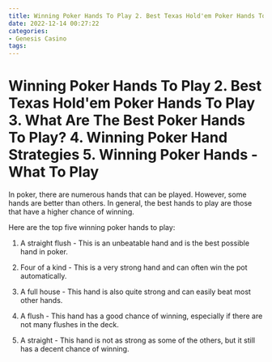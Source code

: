 ```yaml
---
title: Winning Poker Hands To Play 2. Best Texas Hold'em Poker Hands To Play 3. What Are The Best Poker Hands To Play 4. Winning Poker Hand Strategies 5. Winning Poker Hands   What To Play
date: 2022-12-14 00:27:22
categories:
- Genesis Casino
tags:
---
```



#  Winning Poker Hands To Play 2. Best Texas Hold'em Poker Hands To Play 3. What Are The Best Poker Hands To Play? 4. Winning Poker Hand Strategies 5. Winning Poker Hands - What To Play

In poker, there are numerous hands that can be played. However, some hands are better than others. In general, the best hands to play are those that have a higher chance of winning.

Here are the top five winning poker hands to play:

1. A straight flush - This is an unbeatable hand and is the best possible hand in poker.

2. Four of a kind - This is a very strong hand and can often win the pot automatically.

3. A full house - This hand is also quite strong and can easily beat most other hands.

4. A flush - This hand has a good chance of winning, especially if there are not many flushes in the deck.

5. A straight - This hand is not as strong as some of the others, but it still has a decent chance of winning.